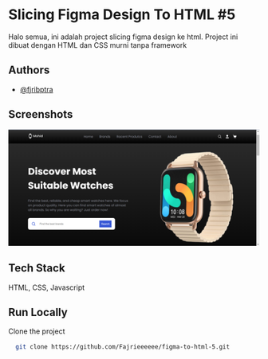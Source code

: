 
# Slicing Figma Design To HTML #5

Halo semua, ini adalah project slicing figma design ke html. Project ini dibuat dengan HTML dan CSS murni tanpa framework

## Authors

- [@fjribptra](https://www.instagram.com/fjribptra)


## Screenshots

![App Screenshot](./assets/projects-2.png)


## Tech Stack

HTML, CSS, Javascript


## Run Locally

Clone the project

```bash
  git clone https://github.com/Fajrieeeeee/figma-to-html-5.git
```


